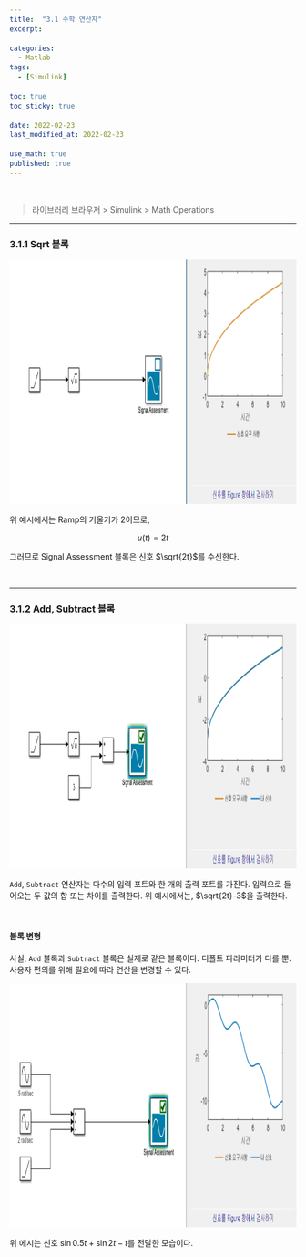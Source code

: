 ```yaml
---
title:  "3.1 수학 연산자"
excerpt: 

categories:
  - Matlab
tags:
  - [Simulink]

toc: true
toc_sticky: true
 
date: 2022-02-23
last_modified_at: 2022-02-23

use_math: true
published: true
---
```


<br>

> 라이브러리 브라우저 > Simulink > Math Operations

***
### 3.1.1 Sqrt 블록

<p align="center"><img src="/assets/image/simulink/Math_1104x428.png" width="1104px" height="428px" title="Sqrt" alt="Sqrt"><br/></p>

위 예시에서는 Ramp의 기울기가 2이므로,

$$
u(t) = 2t
$$

그러므로 Signal Assessment 블록은 신호 $\sqrt{2t}$를 수신한다.

<br>

***
### 3.1.2 Add, Subtract 블록

<p align="center"><img src="/assets/image/simulink/Math2_1104x428.png" width="1104px" height="428px" title="Subs" alt="Subs"><br/></p>

`Add`, `Subtract` 연산자는 다수의 입력 포트와 한 개의 출력 포트를 가진다. 입력으로 들어오는 두 값의 합 또는 차이를 출력한다. 위 예시에서는, $\sqrt{2t}-3$을 출력한다.

<br>

#### 블록 변형

사실, `Add` 블록과 `Subtract` 블록은 실제로 같은 블록이다. 디폴트 파라미터가 다를 뿐.
사용자 편의를 위해 필요에 따라 연산을 변경할 수 있다.

<p align="center"><img src="/assets/image/simulink/Math3_1104x428.png" width="1104px" height="428px" title="Math3" alt="Math3"><br/></p>

위 에시는 신호 $\sin{0.5t} + \sin{2t} - t$를 전달한 모습이다.

